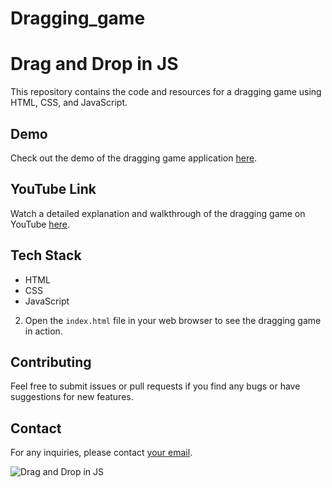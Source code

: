 # Dragging_game
# Drag and Drop in JS

This repository contains the code and resources for a dragging game using HTML, CSS, and JavaScript.

## Demo

Check out the demo of the dragging game application  <a href="http://example.com/demo" target="_blank">here</a>.

## YouTube Link

Watch a detailed explanation and walkthrough of the dragging game on YouTube [here](https://www.youtube.com/watch?v=98XgL4mrwTI).

## Tech Stack
- HTML
- CSS
- JavaScript


2. Open the `index.html` file in your web browser to see the dragging game in action.

## Contributing

Feel free to submit issues or pull requests if you find any bugs or have suggestions for new features.



## Contact

For any inquiries, please contact [your email](nandini16ray@gmail.com).

![Drag and Drop in JS](images/image.png)

